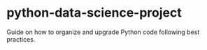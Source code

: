 # python-data-science-project
Guide on how to organize and upgrade Python code following best practices.
